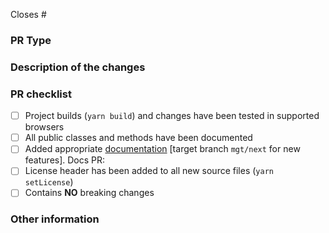 <!-- Review contributing guidelines before creating PRs -->
<!-- https://github.com/microsoftgraph/microsoft-graph-toolkit/blob/main/CONTRIBUTING.md -->

Closes # <!-- REQUIRED: Add the issue number (ex: #12) so the issue is automatically closed when PR is merged -->

### PR Type
<!-- Please uncomment one ore more that apply to this PR -->

<!-- - Bugfix -->
<!-- - Feature -->
<!-- - Code style update (formatting) -->
<!-- - Refactoring (no functional changes, no api changes) -->
<!-- - Build or CI related changes -->
<!-- - Documentation content changes -->
<!-- - Other... Please describe: -->

### Description of the changes

### PR checklist
- [ ] Project builds (`yarn build`) and changes have been tested in supported browsers
- [ ] All public classes and methods have been documented
- [ ] Added appropriate [documentation](https://github.com/microsoftgraph/microsoft-graph-docs/tree/master/concepts/toolkit) [target branch `mgt/next` for new features]. Docs PR: <!-- Link to docs PR here -->
- [ ] License header has been added to all new source files (`yarn setLicense`)
- [ ] Contains **NO** breaking changes

### Other information
<!-- If this PR contains a breaking change, please describe the impact and migration path for existing applications below. 
     Please note that breaking changes are likely to be rejected -->

